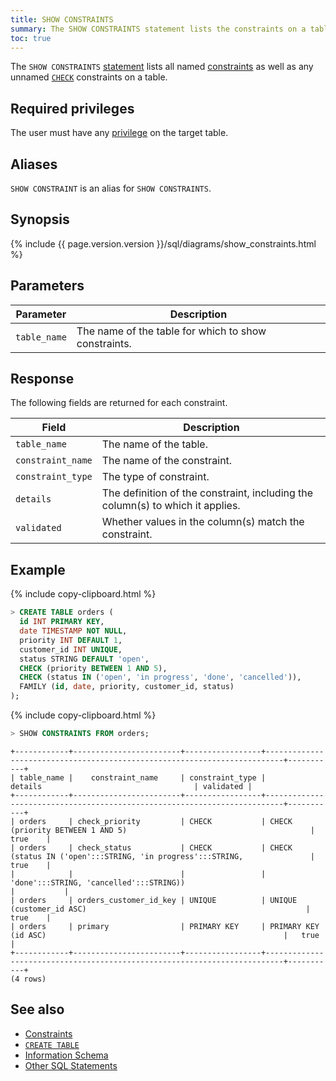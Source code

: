 ```yaml
---
title: SHOW CONSTRAINTS
summary: The SHOW CONSTRAINTS statement lists the constraints on a table.
toc: true
---
```


The `SHOW CONSTRAINTS` [statement](sql-statements.html) lists all named [constraints](constraints.html) as well as any unnamed [`CHECK`](check.html) constraints on a table.

## Required privileges

The user must have any [privilege](privileges.html) on the target table.

## Aliases

`SHOW CONSTRAINT` is an alias for `SHOW CONSTRAINTS`.

## Synopsis

<div>
  {% include {{ page.version.version }}/sql/diagrams/show_constraints.html %}
</div>

## Parameters

Parameter | Description
----------|------------
`table_name` | The name of the table for which to show constraints.

## Response

The following fields are returned for each constraint.

Field | Description
------|------------
`table_name` | The name of the table.
`constraint_name` | The name of the constraint.
`constraint_type` | The type of constraint.
`details` | The definition of the constraint, including the column(s) to which it applies.
`validated` | Whether values in the column(s) match the constraint.

## Example

{% include copy-clipboard.html %}
~~~ sql
> CREATE TABLE orders (
  id INT PRIMARY KEY,
  date TIMESTAMP NOT NULL,
  priority INT DEFAULT 1,
  customer_id INT UNIQUE,
  status STRING DEFAULT 'open',
  CHECK (priority BETWEEN 1 AND 5),
  CHECK (status IN ('open', 'in progress', 'done', 'cancelled')),
  FAMILY (id, date, priority, customer_id, status)
);
~~~

{% include copy-clipboard.html %}
~~~ sql
> SHOW CONSTRAINTS FROM orders;
~~~

~~~
+------------+------------------------+-----------------+--------------------------------------------------------------------------+-----------+
| table_name |    constraint_name     | constraint_type |                                 details                                  | validated |
+------------+------------------------+-----------------+--------------------------------------------------------------------------+-----------+
| orders     | check_priority         | CHECK           | CHECK (priority BETWEEN 1 AND 5)                                         |   true    |
| orders     | check_status           | CHECK           | CHECK (status IN ('open':::STRING, 'in progress':::STRING,               |   true    |
|            |                        |                 | 'done':::STRING, 'cancelled':::STRING))                                  |           |
| orders     | orders_customer_id_key | UNIQUE          | UNIQUE (customer_id ASC)                                                 |   true    |
| orders     | primary                | PRIMARY KEY     | PRIMARY KEY (id ASC)                                                     |   true    |
+------------+------------------------+-----------------+--------------------------------------------------------------------------+-----------+
(4 rows)
~~~

## See also

- [Constraints](constraints.html)
- [`CREATE TABLE`](create-table.html)
- [Information Schema](information-schema.html)
- [Other SQL Statements](sql-statements.html)

